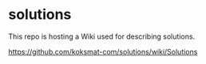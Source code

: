 # solutions

This repo is hosting a Wiki used for describing solutions.

https://github.com/koksmat-com/solutions/wiki/Solutions
